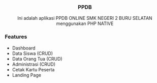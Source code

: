 
<h3 align="center">PPDB</h3>
<p align="center">
	Ini adalah aplikasi PPDB ONLINE SMK NEGERI 2 BURU SELATAN menggunakan PHP NATIVE
	<br>
</p>

### Features

- Dashboard
- Data Siswa (CRUD)
- Data Orang Tua (CRUD)
- Administrasi (CRUD)
- Cetak Kartu Peserta
- Landing Page



